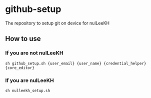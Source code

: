 # github-setup
The repository to setup git on device for nulLeeKH

## How to use

### If you are not nulLeeKH

```shell
sh github_setup.sh {user_email} {user_name} {credential_helper} {core_editor}
```

### If you are nulLeeKH

```shell
sh nulleekh_setup.sh
```
